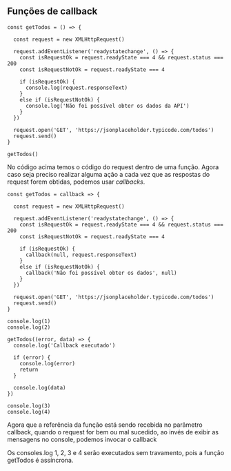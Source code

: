 ## Funções de callback

~~~
const getTodos = () => {

  const request = new XMLHttpRequest()
  
  request.addEventListener('readystatechange', () => {
    const isRequestOk = request.readyState === 4 && request.status === 200
    const isRequestNotOk = request.readyState === 4
  
    if (isRequestOk) {
      console.log(request.responseText)
    }
    else if (isRequestNotOk) {
      console.log('Não foi possível obter os dados da API')
    }
  })
  
  request.open('GET', 'https://jsonplaceholder.typicode.com/todos')
  request.send()
}

getTodos()
~~~

No código acima temos o código do request dentro de uma função. Agora caso seja preciso realizar alguma ação a cada vez que as respostas do request forem obtidas, podemos usar *callbacks*.


~~~
const getTodos = callback => {

  const request = new XMLHttpRequest()
  
  request.addEventListener('readystatechange', () => {
    const isRequestOk = request.readyState === 4 && request.status === 200
    const isRequestNotOk = request.readyState === 4
  
    if (isRequestOk) {
      callback(null, request.responseText)
    }
    else if (isRequestNotOk) {
      callback('Não foi possível obter os dados', null)
    }
  })
  
  request.open('GET', 'https://jsonplaceholder.typicode.com/todos')
  request.send()
}

console.log(1)
console.log(2)

getTodos((error, data) => {
  console.log('Callback executado')

  if (error) {
    console.log(error)
    return
  }

  console.log(data)
})

console.log(3)
console.log(4)
~~~

Agora que a referência da função está sendo recebida no parâmetro callback, quando o request for bem ou mal sucedido, ao invés de exibir as mensagens no console, podemos invocar o callback

Os consoles.log 1, 2, 3 e 4 serão executados sem travamento, pois a função getTodos é assíncrona.
